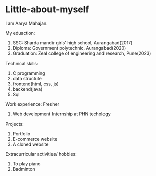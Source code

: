 # Little-about-myself
I am Aarya Mahajan.

My eduaction:
1. SSC: Sharda mandir girls' high school, Aurangabad(2017)
2. Diploma: Government polytechnic, Aurangabad(2020)
3. Graduation: Zeal college of engineering and research, Pune(2023)

Technical skills:
1. C programming
2. data structute
3. frontend(html, css, js)
4. backend(java)
5. Sql

Work experience:
Fresher
1. Web development Internship at PHN techology

Projects:
1. Portfolio
2. E-commerce website
3. A cloned website

Extracurricular activities/ hobbies:
1. To play piano
2. Badminton
